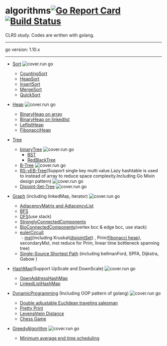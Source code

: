 # algorithms[![Go Report Card](https://goreportcard.com/badge/github.com/shady831213/algorithms)](https://goreportcard.com/report/github.com/shady831213/algorithms)[![Build Status](https://travis-ci.org/shady831213/algorithms.svg?branch=master)](https://travis-ci.org/shady831213/algorithms)
CLRS study. Codes are written with golang.

----------------

go version: 1.10.x

----------------

- [Sort](https://github.com/shady831213/algorithms/tree/master/sort) ![cover.run go](https://cover.run/go/github.com/shady831213/algorithms/sort.svg?tag=golang-1.10)
  - [CountingSort](https://github.com/shady831213/algorithms/blob/master/sort/countingSort.go)
  - [HeapSort](https://github.com/shady831213/algorithms/blob/master/sort/heapSort.go)
  - [InsertSort](https://github.com/shady831213/algorithms/blob/master/sort/insertionSort.go)
  - [MergeSort](https://github.com/shady831213/algorithms/blob/master/sort/mergeSort.go)
  - [QuickSort](https://github.com/shady831213/algorithms/blob/master/sort/quickSort.go)
  
- [Heap](https://github.com/shady831213/algorithms/tree/master/heap)
![cover.run go](https://cover.run/go/github.com/shady831213/algorithms/heap.svg?tag=golang-1.10)
  - [BinaryHeap on array](https://github.com/shady831213/algorithms/blob/master/heap/arrayHeap.go)
  - [BinaryHeap on linkedlist](https://github.com/shady831213/algorithms/blob/master/heap/linkedHeap.go)
  - [LeftistHeap](https://github.com/shady831213/algorithms/blob/master/heap/leftistHeap.go)
  - [FibonacciHeap](https://github.com/shady831213/algorithms/blob/master/heap/fibHeap.go)
  
- [Tree](https://github.com/shady831213/algorithms/tree/master/tree)
  - [binaryTree](https://github.com/shady831213/algorithms/tree/master/tree/binaryTree)
  ![cover.run go](https://cover.run/go/github.com/shady831213/algorithms/tree/binaryTree.svg?tag=golang-1.10)
    - [BST](https://github.com/shady831213/algorithms/blob/master/tree/binaryTree/binarySearchTree.go)
    - [RedBlackTree](https://github.com/shady831213/algorithms/blob/master/tree/binaryTree/rbTree.go)
  - [B-Tree](https://github.com/shady831213/algorithms/tree/master/tree/bTree)
  ![cover.run go](https://cover.run/go/github.com/shady831213/algorithms/tree/bTree.svg?tag=golang-1.10)
  - [RS-vEB-Tree](https://github.com/shady831213/algorithms/tree/master/tree/vEBTree)(Support single key multi value.Lazy hashtable is used to instead of array to reduce space complexity.Including Go Mixin design pattern)
  ![cover.run go](https://cover.run/go/github.com/shady831213/algorithms/tree/vEBTree.svg?tag=golang-1.10)
  - [Disjoint-Set-Tree](https://github.com/shady831213/algorithms/tree/master/tree/disjointSetTree)
  ![cover.run go](https://cover.run/go/github.com/shady831213/algorithms/tree/disjointSetTree.svg?tag=golang-1.10)
  
- [Graph](https://github.com/shady831213/algorithms/tree/master/graph) (including linkedMap, iterator)
![cover.run go](https://cover.run/go/github.com/shady831213/algorithms/graph.svg?tag=golang-1.10)
  - [AdjacencyMatrix and AdjacencyList](https://github.com/shady831213/algorithms/blob/master/graph/graph.go)
  - [BFS](https://github.com/shady831213/algorithms/blob/master/graph/bfs.go)
  - [DFS](https://github.com/shady831213/algorithms/blob/master/graph/dfs.go)(use stack)
  - [StronglyConnectedComponents](https://github.com/shady831213/algorithms/blob/master/graph/stronglyConnectedComp.go)
  - [BioConnectedComponents](https://github.com/shady831213/algorithms/blob/master/graph/bioConnectedComp.go)(vertex bcc & edge bcc, use stack)  
  - [eulerCircuit](https://github.com/shady831213/algorithms/blob/master/graph/eulerCircuit.go)  
  - [mst](https://github.com/shady831213/algorithms/blob/master/graph/mst.go)(including Kruskal([disjointSet](https://github.com/shady831213/algorithms/tree/master/tree/disjointSetTree)) , Prim([fibonacci heap](https://github.com/shady831213/algorithms/blob/master/heap/fibHeap.go)), secondaryMst, mst reduce for Prim, linear time bottleneck spanning tree)
  - [Single-Source Shortest Path](https://github.com/shady831213/algorithms/blob/master/graph/sssp.go) (including bellmanFord, SPFA, Dijkstra, Gabow )
  
- [HashMap](https://github.com/shady831213/algorithms/tree/master/hashMap)(Support UpScale and DownScale)
![cover.run go](https://cover.run/go/github.com/shady831213/algorithms/hashMap.svg?tag=golang-1.10)
  - [OpenAddressHashMap](https://github.com/shady831213/algorithms/blob/master/hashMap/openHashMap.go)
  - [LinkedListHashMap](https://github.com/shady831213/algorithms/blob/master/hashMap/chainedHashMap.go)
  
- [DynamicProgramming](https://github.com/shady831213/algorithms/tree/master/dp) (Including OOP pattern of golang)
![cover.run go](https://cover.run/go/github.com/shady831213/algorithms/dp.svg?tag=golang-1.10)
  - [Double adjustable Euclidean traveling salesman](https://github.com/shady831213/algorithms/blob/master/dp/bitonicTSP.go)
  - [Pretty Print](https://github.com/shady831213/algorithms/blob/master/dp/prettyPrint.go)
  - [Levenshtein Distance](https://github.com/shady831213/algorithms/blob/master/dp/levenshteinDistance.go)
  - [Chess Game](https://github.com/shady831213/algorithms/blob/master/dp/chessGame.go)
  
- [GreedyAlgorithm](https://github.com/shady831213/algorithms/tree/master/greedy)
![cover.run go](https://cover.run/go/github.com/shady831213/algorithms/greedy.svg?tag=golang-1.10)
  - [Minimum average end time scheduling](https://github.com/shady831213/algorithms/blob/master/greedy/minAvgCompletedTimeSch.go)
